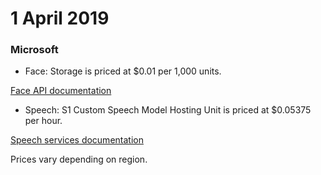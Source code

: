 # 1 April 2019

### Microsoft

- Face: Storage is priced at $0.01 per 1,000 units.

[Face API documentation](https://learn.microsoft.com/azure/ai-services/computer-vision/concept-face-detection)

- Speech: S1 Custom Speech Model Hosting Unit is priced at $0.05375 per hour.

[Speech services documentation](https://learn.microsoft.com/azure/ai-services/speech-service/overview)

Prices vary depending on region.